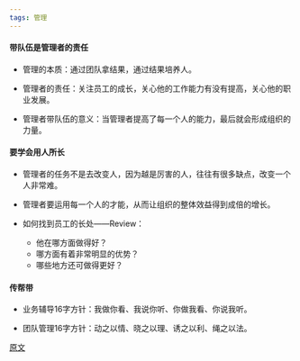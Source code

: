 ```yaml
---
tags: 管理
---
```




#### 带队伍是管理者的责任

* 管理的本质：通过团队拿结果，通过结果培养人。

* 管理者的责任：关注员工的成长，关心他的工作能力有没有提高，关心他的职业发展。

* 管理者带队伍的意义：当管理者提高了每一个人的能力，最后就会形成组织的力量。

#### 要学会用人所长

* 管理者的任务不是去改变人，因为越是厉害的人，往往有很多缺点，改变一个人非常难。

* 管理者要运用每一个人的才能，从而让组织的整体效益得到成倍的增长。
* 如何找到员工的长处——Review：
  * 他在哪方面做得好？
  * 哪方面有着非常明显的优势？
  * 哪些地方还可做得更好？

#### 传帮带

* 业务辅导16字方针：我做你看、我说你听、你做我看、你说我听。

* 团队管理16字方针：动之以情、晓之以理、诱之以利、绳之以法。

[原文](https://mp.weixin.qq.com/s/GlYQcG7_AyWOQJZNCybjrA)